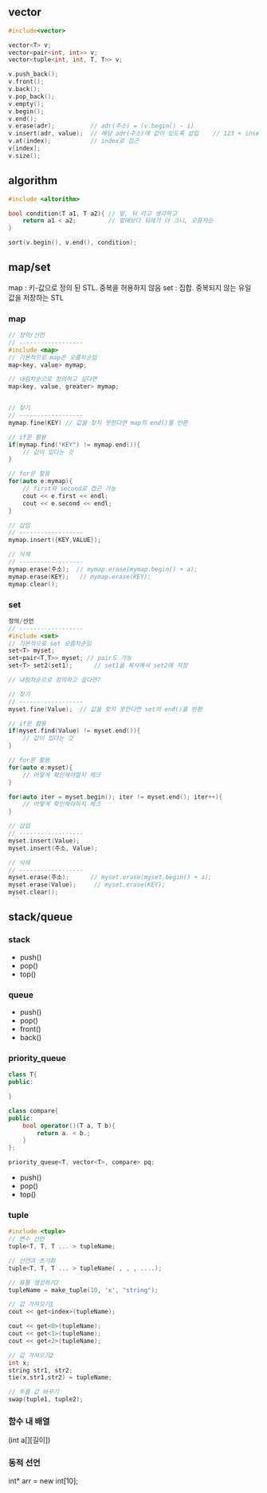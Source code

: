 ## vector

```c++
#include<vector>

vector<T> v;
vector<pair<int, int>> v;
vector<tuple<int, int, T, T>> v;

v.push_back();
v.front();
v.back();
v.pop_back();
v.empty();
v.begin();
v.end();
v.erase(adr);          // adr(주소) = (v.begin() - i)
v.insert(adr, value);  // 해당 adr(주소)에 값이 있도록 삽입    // 123 + insert(begin()+1, 0) => 1023
v.at(index);           // index로 접근
v[index];
v.size();
```

## algorithm

```c++
#include <altorithm>

bool condition(T a1, T a2){ // 앞, 뒤 라고 생각하고
    return a1 < a2;         // 앞에보다 뒤에가 더 크니, 오름차순
}

sort(v.begin(), v.end(), condition);
```

## map/set

map : 키-값으로 정의 된 STL. 중복을 허용하지 않음
set : 집합. 중복되지 않는 유일 값을 저장하는 STL

### map
```c++
// 정의/선언
// ------------------
#include <map>
// 기본적으로 map은 오름차순임
map<key, value> mymap;

// 내림차순으로 정의하고 싶다면
map<key, value, greater> mymap;


// 찾기
// ------------------
mymap.fine(KEY) // 값을 찾지 못한다면 map의 end()를 반환

// if문 활용
if(mymap.find("KEY") != mymap.end()){
    // 값이 있다는 것
}

// for문 활용
for(auto e:mymap){
    // first와 second로 접근 가능
    cout << e.first << endl;
    cout << e.second << endl;
}

// 삽입
// ------------------
mymap.insert({KEY,VALUE});

// 삭제
// ------------------
mymap.erase(주소);  // mymap.erase(mymap.begin() + a);
mymap.erase(KEY);   // mymap.erase(KEY);
mymap.clear();
```

### set

```c++
정의/선언
// ------------------
#include <set>
// 기본적으로 set 오름차순임
set<T> myset;
set<pair<T,T>> myset; // pair도 가능
set<T> set2(set1);      // set1을 복사해서 set2에 저장

// 내림차순으로 정의하고 싶다면?

// 찾기
// ------------------
myset.fine(Value);  // 값을 찾지 못한다면 set의 end()를 반환

// if문 활용
if(myset.find(Value) != myset.end()){
    // 값이 있다는 것
}

// for문 활용
for(auto e:myset){
    // 어떻게 확인해야할지 체크
}

for(auto iter = myset.begin(); iter != myset.end(); iter++){
    // 어떻게 확인해야하지 체크
}

// 삽입
// ------------------
myset.insert(Value);
myset.insert(주소, Value);

// 삭제
// ------------------
myset.erase(주소);      // myset.erase(myset.begin() + a);
myset.erase(Value);     // myset.erase(KEY);
myset.clear();
```

## stack/queue

### stack

- push()
- pop()
- top()

### queue

- push()
- pop()
- front()
- back()



### priority_queue

```c++
class T{
public:

}

class compare{
public:
    bool operator()(T a, T b){
        return a. < b.;
    }
};

priority_queue<T, vector<T>, compare> pq;
```

- push()
- pop()
- top()

### tuple

```c++
#include <tuple>
// 변수 선언
tuple<T, T, T ... > tupleName;

// 선언과 초기화
tuple<T, T, T ... > tupleName( , , , ....);

// 튜플 생성하기2
tupleName = make_tuple(10, 'x', "string");

// 값 가져오기1
cout << get<index>(tupleName);

cout << get<0>(tupleName);
cout << get<1>(tupleName);
cout << get<2>(tupleName);

// 값 가져오기2
int x;
string str1, str2;
tie(x,str1,str2) = tupleName;

// 투플 값 바꾸기
swap(tuple1, tuple2);

```

### 함수 내 배열

(int a[][길이])

### 동적 선언

int\* arr = new int[10];
